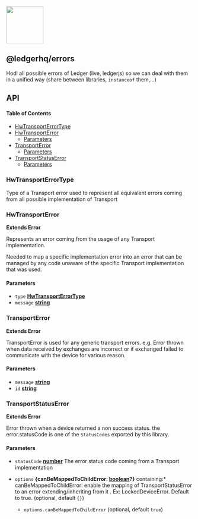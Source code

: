 <img src="https://user-images.githubusercontent.com/4631227/191834116-59cf590e-25cc-4956-ae5c-812ea464f324.png" height="100" />

## @ledgerhq/errors

Hodl all possible errors of Ledger (live, ledgerjs) so we can deal with them in a unified way (share between libraries, `instanceof` them,...)

## API

<!-- Generated by documentation.js. Update this documentation by updating the source code. -->

#### Table of Contents

*   [HwTransportErrorType](#hwtransporterrortype)
*   [HwTransportError](#hwtransporterror)
    *   [Parameters](#parameters)
*   [TransportError](#transporterror)
    *   [Parameters](#parameters-1)
*   [TransportStatusError](#transportstatuserror)
    *   [Parameters](#parameters-2)

### HwTransportErrorType

Type of a Transport error used to represent all equivalent errors coming from all possible implementation of Transport

### HwTransportError

**Extends Error**

Represents an error coming from the usage of any Transport implementation.

Needed to map a specific implementation error into an error that
can be managed by any code unaware of the specific Transport implementation
that was used.

#### Parameters

*   `type` **[HwTransportErrorType](#hwtransporterrortype)**&#x20;
*   `message` **[string](https://developer.mozilla.org/docs/Web/JavaScript/Reference/Global_Objects/String)**&#x20;

### TransportError

**Extends Error**

TransportError is used for any generic transport errors.
e.g. Error thrown when data received by exchanges are incorrect or if exchanged failed to communicate with the device for various reason.

#### Parameters

*   `message` **[string](https://developer.mozilla.org/docs/Web/JavaScript/Reference/Global_Objects/String)**&#x20;
*   `id` **[string](https://developer.mozilla.org/docs/Web/JavaScript/Reference/Global_Objects/String)**&#x20;

### TransportStatusError

**Extends Error**

Error thrown when a device returned a non success status.
the error.statusCode is one of the `StatusCodes` exported by this library.

#### Parameters

*   `statusCode` **[number](https://developer.mozilla.org/docs/Web/JavaScript/Reference/Global_Objects/Number)** The error status code coming from a Transport implementation
*   `options` **{canBeMappedToChildError: [boolean](https://developer.mozilla.org/docs/Web/JavaScript/Reference/Global_Objects/Boolean)?}** containing:*   canBeMappedToChildError: enable the mapping of TransportStatusError to an error extending/inheriting from it
        . Ex: LockedDeviceError. Default to true. (optional, default `{}`)

    *   `options.canBeMappedToChildError`   (optional, default `true`)
